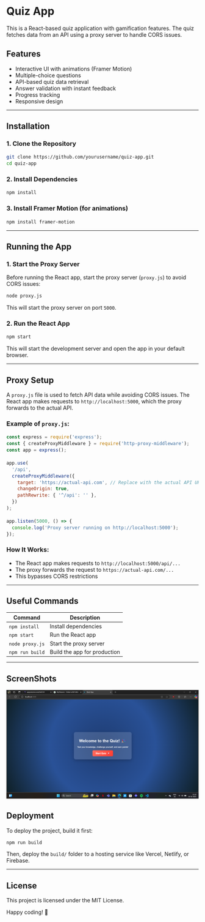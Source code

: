 # Quiz App

This is a React-based quiz application with gamification features. The quiz fetches data from an API using a proxy server to handle CORS issues.

## Features
- Interactive UI with animations (Framer Motion)
- Multiple-choice questions
- API-based quiz data retrieval
- Answer validation with instant feedback
- Progress tracking
- Responsive design

---

## Installation

### 1. Clone the Repository
```sh
git clone https://github.com/yourusername/quiz-app.git
cd quiz-app
```

### 2. Install Dependencies
```sh
npm install
```

### 3. Install Framer Motion (for animations)
```sh
npm install framer-motion
```

---

## Running the App

### 1. Start the Proxy Server
Before running the React app, start the proxy server (`proxy.js`) to avoid CORS issues:
```sh
node proxy.js
```
This will start the proxy server on port `5000`.

### 2. Run the React App
```sh
npm start
```
This will start the development server and open the app in your default browser.

---

## Proxy Setup
A `proxy.js` file is used to fetch API data while avoiding CORS issues. The React app makes requests to `http://localhost:5000`, which the proxy forwards to the actual API.

### Example of `proxy.js`:
```js
const express = require('express');
const { createProxyMiddleware } = require('http-proxy-middleware');
const app = express();

app.use(
  '/api',
  createProxyMiddleware({
    target: 'https://actual-api.com', // Replace with the actual API URL
    changeOrigin: true,
    pathRewrite: { '^/api': '' },
  })
);

app.listen(5000, () => {
  console.log('Proxy server running on http://localhost:5000');
});
```

### How It Works:
- The React app makes requests to `http://localhost:5000/api/...`
- The proxy forwards the request to `https://actual-api.com/...`
- This bypasses CORS restrictions

---

## Useful Commands
| Command | Description |
|---------|-------------|
| `npm install` | Install dependencies |
| `npm start` | Run the React app |
| `node proxy.js` | Start the proxy server |
| `npm run build` | Build the app for production |

---
## ScreenShots
![image alt](https://github.com/Ankit-0712/quiz-app/blob/master/Screenshot%20(4).png?raw=true)


## Deployment
To deploy the project, build it first:
```sh
npm run build
```
Then, deploy the `build/` folder to a hosting service like Vercel, Netlify, or Firebase.

---

## License
This project is licensed under the MIT License.

Happy coding! 🚀


